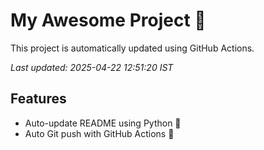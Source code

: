 # My Awesome Project 🚀

This project is automatically updated using GitHub Actions.

_Last updated: 2025-04-22 12:51:20 IST_

## Features
- Auto-update README using Python 🐍
- Auto Git push with GitHub Actions 🤖

